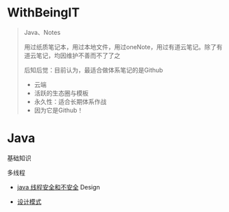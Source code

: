# WithBeingIT
> Java、Notes
>
> 用过纸质笔记本，用过本地文件，用过oneNote，用过有道云笔记。除了有道云笔记，均因维护不善而不了了之
>
> 后知后觉：目前认为，最适合做体系笔记的是Github
>
> - 云端
> - 活跃的生态圈与模板
> - 永久性：适合长期体系作战
> - 因为它是Github！

# Java
基础知识

多线程
- [java 线程安全和不安全](https://blog.csdn.net/mccand1234/article/details/52013168)
Design

- [设计模式](https://github.com/UKeliliShuai/WithBeingIT/blob/master/Design/%E8%AE%BE%E8%AE%A1%E6%A8%A1%E5%BC%8F.md)

  

